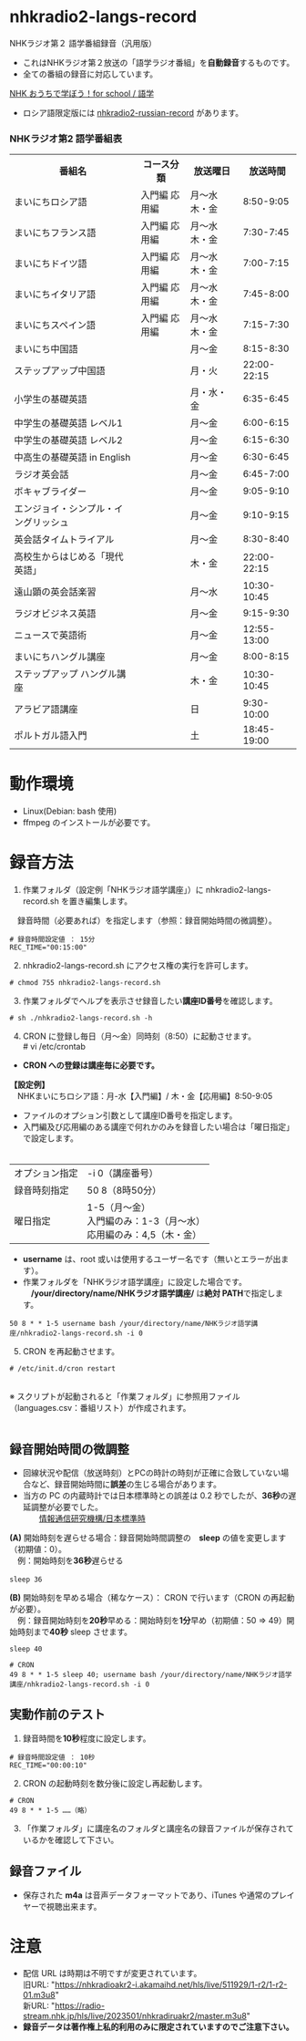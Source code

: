 # nhkradio2-langs-record
NHKラジオ第２ 語学番組録音（汎用版）

- これはNHKラジオ第２放送の「語学ラジオ番組」を**自動録音**するものです。
- 全ての番組の録音に対応しています。

[NHK おうちで学ぼう！for school / 語学](https://www2.nhk.or.jp/gogaku/index.cgi)  

- ロシア語限定版には [nhkradio2-russian-record](https://github.com/ru-museum/nhkradio2-russian-record) があります。

### NHKラジオ第2 語学番組表

<table>
<tr>
  <th>番組名</th><th>コース分類</th><th>放送曜日</th><th>放送時間</th>
</tr>  
<tr>
  <td>まいにちロシア語</td><td>入門編 応用編</td><td>月〜水 木・金</td><td>8:50-9:05</td>
</tr>
<tr>
  <td>まいにちフランス語</td><td>入門編 応用編</td><td>月〜水 木・金</td><td>7:30-7:45</td>
</tr>
<tr>
  <td>まいにちドイツ語</td><td>入門編 応用編</td><td>月〜水 木・金</td><td>7:00-7:15</td>
</tr>
<tr>
  <td>まいにちイタリア語</td><td>入門編 応用編</td><td>月〜水 木・金</td><td>7:45-8:00</td>
</tr>
<tr>
  <td>まいにちスペイン語</td><td>入門編 応用編</td><td>月〜水 木・金</td><td>7:15-7:30</td>
</tr>
<tr>
  <td>まいにち中国語</td><td></td><td>月〜金</td><td>8:15-8:30</td>
</tr>
<tr>
  <td>ステップアップ中国語</td><td></td><td>月・火</td><td>22:00-22:15</td>
</tr>
<tr>
  <td>小学生の基礎英語</td><td></td><td>月・水・金</td><td>6:35-6:45</td>
</tr>
<tr>
  <td>中学生の基礎英語 レベル1</td><td></td><td>月〜金</td><td>6:00-6:15</td>
</tr>
<tr>
  <td>中学生の基礎英語 レベル2</td><td></td><td>月〜金</td><td>6:15-6:30</td>
</tr>
<tr>
  <td>中高生の基礎英語 in English</td><td></td><td>月〜金</td><td>6:30-6:45</td>
</tr>
<tr>
  <td>ラジオ英会話</td><td></td><td>月〜金</td><td>6:45-7:00</td>
</tr>
<tr>
  <td>ボキャブライダー</td><td></td><td>月〜金</td><td>9:05-9:10</td>
</tr>
<tr>
  <td>エンジョイ・シンプル・イングリッシュ</td><td></td><td>月〜金</td><td>9:10-9:15</td>
</tr>
<tr>
  <td>英会話タイムトライアル</td><td></td><td>月〜金</td><td>8:30-8:40</td>
</tr>
<tr>
  <td>高校生からはじめる「現代英語」</td><td></td><td>木・金</td><td>22:00-22:15</td>
</tr>
<tr>
  <td>遠山顕の英会話楽習</td><td></td><td>月〜水</td><td>10:30-10:45</td>
</tr>
<tr>
  <td>ラジオビジネス英語</td><td></td><td>月〜金</td><td>9:15-9:30</td>
</tr>
<tr>
  <td>ニュースで英語術</td><td></td><td>月〜金</td><td>12:55-13:00</td>
</tr>
<tr>
  <td>まいにちハングル講座</td><td></td><td>月〜金</td><td>8:00-8:15</td>
</tr>
<tr>
  <td>ステップアップ ハングル講座</td><td></td><td>木・金</td><td>10:30-10:45</td>
</tr>
<tr>
  <td>アラビア語講座</td><td></td><td>日</td><td>9:30-10:00</td>
</tr>
<tr>
  <td>ポルトガル語入門</td><td></td><td>土</td><td>18:45-19:00</td>
</tr>
</table>

# 動作環境  
- Linux(Debian: bash 使用)
- ffmpeg のインストールが必要です。

# 録音方法  
1. 作業フォルダ（設定例「NHKラジオ語学講座」）に nhkradio2-langs-record.sh を置き編集します。  

　録音時間（必要あれば）を指定します（参照：録音開始時間の微調整）。
 ```
# 録音時間設定値 ： 15分
REC_TIME="00:15:00" 
 ```

2. nhkradio2-langs-record.sh にアクセス権の実行を許可します。  
 ```
 # chmod 755 nhkradio2-langs-record.sh
 ```
3. 作業フォルダでヘルプを表示させ録音したい**講座ID番号**を確認します。
 ```
 # sh ./nhkradio2-langs-record.sh -h
 ```
 
4. CRON に登録し毎日（月〜金）同時刻（8:50）に起動させます。  
\# vi /etc/crontab  
- **CRON への登録は講座毎に必要です。**  

**【設定例】**  
　NHKまいにちロシア語：月-水【入門編】/ 木・金【応用編】8:50-9:05  
- ファイルのオプション引数として講座ID番号を指定します。  
- 入門編及び応用編のある講座で何れかのみを録音したい場合は「曜日指定」で設定します。  
　　
<table>
<tr>
  <td>オプション指定</td><td>-i 0（講座番号）</td>
</tr>  
<tr>
  <td>録音時刻指定</td><td>50 8（8時50分）</td>
</tr>
<tr>
  <td>曜日指定</td><td>1-5（月〜金）<br>入門編のみ：1-3（月〜水）<br>応用編のみ：4,5（木・金）</td>
</tr>
</table>

- **username** は、root 或いは使用するユーザー名です（無いとエラーが出ます）。  
- 作業フォルダを「NHKラジオ語学講座」に設定した場合です。  
　**/your/directory/name/NHKラジオ語学講座/** は**絶対 PATH**で指定します。
 ```
50 8 * * 1-5 username bash /your/directory/name/NHKラジオ語学講座/nhkradio2-langs-record.sh -i 0
 ```
5. CRON を再起動させます。
 ```
 # /etc/init.d/cron restart
 ```
 <br> 
※ スクリプトが起動されると「作業フォルダ」に参照用ファイル（languages.csv：番組リスト）が作成されます。
  <br>
  <br>
  
## 録音開始時間の微調整  
- 回線状況や配信（放送時刻）とPCの時計の時刻が正確に合致していない場合など、録音開始時間に**誤差**の生じる場合があります。  
- 当方の PC の内蔵時計では日本標準時との誤差は 0.2 秒でしたが、**36秒**の遅延調整が必要でした。  
　　[情報通信研究機構/日本標準時](https://www.nict.go.jp/JST/JST5.html)

**(A)** 開始時刻を遅らせる場合：録音開始時間調整の　**sleep** の値を変更します（初期値：0）。  
　例：開始時刻を**36秒**遅らせる
```
sleep 36　  
```
**(B)** 開始時刻を早める場合（稀なケース）： CRON で行います（CRON の再起動が必要）。  
　例：録音開始時刻を**20秒**早める：開始時刻を**1分**早め（初期値：50 ⇒ 49）開始時刻まで**40秒** sleep させます。
```
sleep 40

# CRON
49 8 * * 1-5 sleep 40; username bash /your/directory/name/NHKラジオ語学講座/nhkradio2-langs-record.sh -i 0  
```

## 実動作前のテスト  
1. 録音時間を**10秒**程度に設定します。
 ```
# 録音時間設定値 ： 10秒
REC_TIME="00:00:10" 
 ```
2.  CRON の起動時刻を数分後に設定し再起動します。
 ```
# CRON
49 8 * * 1-5 ……（略）
 ```
3. 「作業フォルダ」に講座名のフォルダと講座名の録音ファイルが保存されているかを確認して下さい。

## 録音ファイル  

- 保存された **m4a** は音声データフォーマットであり、iTunes や通常のプレイヤーで視聴出来ます。 

# 注意  
- 配信 URL は時期は不明ですが変更されています。  
旧URL: "https://nhkradioakr2-i.akamaihd.net/hls/live/511929/1-r2/1-r2-01.m3u8"  
新URL: "https://radio-stream.nhk.jp/hls/live/2023501/nhkradiruakr2/master.m3u8"
- **録音データは著作権上私的利用のみに限定されていますのでご注意下さい。**


